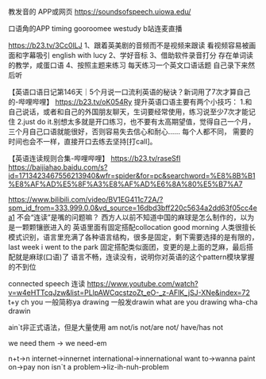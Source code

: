 
教发音的  APP或网页
https://soundsofspeech.uiowa.edu/

口语角的APP
timing
gooroomee
westudy
b站连麦直播

https://b23.tv/3Cc0lLJ
1、跟着英美剧的音频而不是视频来跟读
看视频容易被画面和字幕吸引
english with lucy
2、学好音标
3、借助软件录音打分
存在单词读的教学，咸蛋口语
4、按照主题来练习
每天练习一个英文口语话题
自己录下来然后听


【英语口语日记第146天｜5个月说一口流利英语的秘诀？新词用了7次才算自己的-哔哩哔哩】 https://b23.tv/oK054Ry
提升英语口语主要有两个小技巧：
1.和自己说话，或者和自己的外国朋友聊天，生词要经常使用，练习说至少7次才能记住
2.just do it.别想太多就是开口练习，也不要有太高期望值，觉得自己一个月，三个月自己口语就能很好，否则容易失去信心和耐心……
每个人都不同， 需要的时间也会不一样，直接开口去练去坚持[打call]。

【英语连读规则合集-哔哩哔哩】 https://b23.tv/raseSfI
https://baijiahao.baidu.com/s?id=1713423467556213940&wfr=spider&for=pc&searchword=%E8%8B%B1%E8%AF%AD%E5%8F%A3%E8%AF%AD%E6%8A%80%E5%B7%A7


https://www.bilibili.com/video/BV1EG411c72A/?spm_id_from=333.999.0.0&vd_source=16dbd3bff220c5634a2dd63f05cc4ea1
不会“连读”是嘴的问题嘛？
西方人以前不知道中国的麻球是怎么制作的，以为是一颗颗镶嵌进入的
英语里面有固定搭配collocation  good morning
人类很擅长模式识别，语言里充满了各种语言结构，很多是固定，剩下需要选择的是有限的，
last week i went to the park
固定搭配类似面团，变更的是上面的芝麻，最后搭配就是麻球(口语)了
语言不畅，连读没有，说明你对英语的这个pattern模块掌握的不到位

connected speech 连读
https://www.youtube.com/watch?v=w4eHTTcqJzw&list=PLlpAWCqcstzoZt_eO-_z-AFlK_jSJ-XNe&index=72
t+y ch
you 一般简称ya
drawing 一般发drawin
what are you drawing   wha-cha drawin

ain`t非正式语法，但是大量使用  am not/is not/are not/ have/has not

we need them -> we need-em

n+t->n  internet->innernet  international->innernational  want to->wanna
paint on->pay non    isn`t a problem->liz-ih-nuh-problem